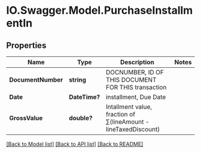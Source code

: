 # IO.Swagger.Model.PurchaseInstallmentIn
## Properties

Name | Type | Description | Notes
------------ | ------------- | ------------- | -------------
**DocumentNumber** | **string** | DOCNUMBER, ID OF THIS DOCUMENT FOR THIS transaction | 
**Date** | **DateTime?** | installment, Due Date | 
**GrossValue** | **double?** | Intallment value, fraction of  ∑(lineAmount - lineTaxedDiscount) | 

[[Back to Model list]](../README.md#documentation-for-models) [[Back to API list]](../README.md#documentation-for-api-endpoints) [[Back to README]](../README.md)

